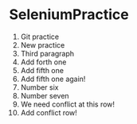 # SeleniumPractice
1. Git practice
2. New practice
3. Third paragraph
4. Add forth one
5. Add fifth one
5. Add fifth one again!
6. Number six
7. Number seven
8. We need conflict at this row!
8. Add conflict row!